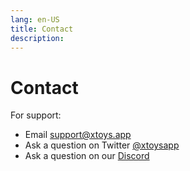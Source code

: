 ```yaml
---
lang: en-US
title: Contact
description: 
---
```


# Contact

For support:
* Email [support@xtoys.app](mailto:support@xtoys.app)
* Ask a question on Twitter [@xtoysapp](https://twitter.com/xtoysapp)
* Ask a question on our [Discord](https://discord.com/invite/TMdF3Xg)